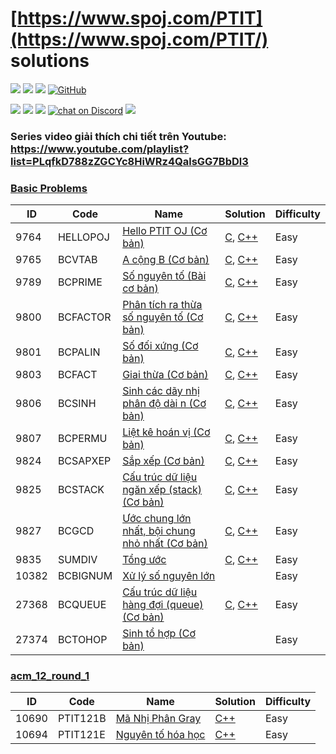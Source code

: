 [https://www.spoj.com/PTIT](https://www.spoj.com/PTIT/) solutions
========

<p align="left">
  <a href="#"><img src="https://img.shields.io/endpoint?url=https%3A%2F%2Fhits.dwyl.com%2Ftmsangdev%2Fspoj-ptit-solution.json&label=visitors&color=blue"></a>
  <a href="#"><img src="https://img.shields.io/badge/language-C%2CC++-blue"></a>
  <a href="#"><img src="https://img.shields.io/github/repo-size/tmsangdev/spoj-ptit-solutions"></a>
  <a href="https://github.com/tmsangdev/spoj-ptit-solutions/blob/main/LICENSE"><img alt="GitHub" src="https://img.shields.io/github/license/tmsangdev/spoj-ptit-solutions?label=License"></a>
</p>

<p align="left">
  <a href="https://github.com/tmsangdev"><img src="https://img.shields.io/badge/author-tmsangdev-41454A?logo=github&labelColor=grey"></a>
  <a href="https://facebook.com/tmsangdev"><img src="https://img.shields.io/badge/facebook-tmsangdev-41454A?logo=facebook&logoColor=white&labelColor=blue"></a>
  <a href="https://www.youtube.com/@tmsangdev"><img src="https://img.shields.io/badge/youtube-tmsangdev-41454A?logo=youtube&logoColor=white&labelColor=red"></a>
  <a href="https://discord.gg/ajXr5kRKkk">
        <img src="https://img.shields.io/discord/994125923819458590?logo=discord&logoColor=white&labelColor=5865F2&color=green"
            alt="chat on Discord"></a>
  <a href="https://viblo.asia/u/tmsangdev"><img src="https://img.shields.io/badge/viblo-tmsangdev-white"></a>
</p>

### Series video giải thích chi tiết trên Youtube: https://www.youtube.com/playlist?list=PLqfkD788zZGCYc8HiWRz4QalsGG7BbDl3

### [Basic Problems](https://www.spoj.com/PTIT/problems/basic/all)

| ID | Code | Name | Solution | Difficulty |
| --- | ----- | ----- | -------- | ---------- |
| 9764 | HELLOPOJ | [Hello PTIT OJ (Cơ bản)](https://www.spoj.com/PTIT/problems/HELLOPOJ) | [C](./basic-problems-using-c/HELLOPOJ.c), [C++](./basic-problems-using-cpp/HELLOPOJ.cpp) | Easy |
| 9765 | BCVTAB | [A cộng B (Cơ bản)](https://www.spoj.com/PTIT/problems/BCVTAB) | [C](./basic-problems-using-c/BCVTAB.c), [C++](./basic-problems-using-cpp/BCVTAB.cpp) | Easy |
| 9789 | BCPRIME | [Số nguyên tố (Bài cơ bản)](https://www.spoj.com/PTIT/problems/BCPRIME) | [C](./basic-problems-using-c/BCPRIME.c), [C++](./basic-problems-using-cpp/BCPRIME.cpp) | Easy |
| 9800 | BCFACTOR | [Phân tích ra thừa số nguyên tố (Cơ bản)](https://www.spoj.com/PTIT/problems/BCFACTOR) | [C](./basic-problems-using-c/BCFACTOR.c), [C++](./basic-problems-using-cpp/BCFACTOR.cpp) | Easy |
| 9801 | BCPALIN | [Số đối xứng (Cơ bản)](https://www.spoj.com/PTIT/problems/BCPALIN) | [C](./basic-problems-using-c/BCPALIN.c), [C++](./basic-problems-using-cpp/BCPALIN.cpp) | Easy |
| 9803 | BCFACT | [Giai thừa (Cơ bản)](https://www.spoj.com/PTIT/problems/BCFACT) | [C](./basic-problems-using-c/BCFACT.c), [C++](./basic-problems-using-cpp/BCFACT.cpp) | Easy |
| 9806 | BCSINH | [Sinh các dãy nhị phân độ dài n (Cơ bản)](https://www.spoj.com/PTIT/problems/BCSINH) | [C](./basic-problems-using-c/BCSINH.c), [C++](./basic-problems-using-cpp/BCSINH.cpp) | Easy |
| 9807 | BCPERMU | [Liệt kê hoán vị (Cơ bản)](https://www.spoj.com/PTIT/problems/BCPERMU) | [C](./basic-problems-using-c/BCPERMU.c), [C++](./basic-problems-using-cpp/BCPERMU.cpp) | Easy |
| 9824 | BCSAPXEP | [Sắp xếp (Cơ bản)](https://www.spoj.com/PTIT/problems/BCSAPXEP) | [C](./basic-problems-using-c/BCSAPXEP.c), [C++](./basic-problems-using-cpp/BCSAPXEP.cpp) | Easy |
| 9825 | BCSTACK | [Cấu trúc dữ liệu ngăn xếp (stack) (Cơ bản)](https://www.spoj.com/PTIT/problems/BCSTACK) | [C](./basic-problems-using-c/BCSTACK.c), [C++](./basic-problems-using-cpp/BCSTACK.cpp) | Easy |
| 9827 | BCGCD | [Ước chung lớn nhất, bội chung nhỏ nhất (Cơ bản)](https://www.spoj.com/PTIT/problems/BCGCD) | [C](./basic-problems-using-c/BCGCD.c), [C++](./basic-problems-using-cpp/BCGCD.cpp) | Easy |
| 9835 | SUMDIV | [Tổng ước](https://www.spoj.com/PTIT/problems/SUMDIV) | [C](./basic-problems-using-c/SUMDIV.c), [C++](./basic-problems-using-cpp/SUMDIV.cpp) | Easy |
| 10382 | BCBIGNUM | [Xử lý số nguyên lớn](https://www.spoj.com/PTIT/problems/BCBIGNUM) |  | Easy |
| 27368 | BCQUEUE | [Cấu trúc dữ liệu hàng đợi (queue) (Cơ bản)](https://www.spoj.com/PTIT/problems/BCQUEUE) | [C](./basic-problems-using-c/BCQUEUE.c), [C++](./basic-problems-using-cpp/BCQUEUE.cpp) | Easy |
| 27374 | BCTOHOP | [Sinh tổ hợp (Cơ bản)](https://www.spoj.com/PTIT/problems/BCTOHOP) |  | Easy |

### [acm_12_round_1](https://www.spoj.com/PTIT/problems/acm_12_round_1/)

| ID | Code | Name | Solution | Difficulty |
| --- | ----- | ----- | -------- | ---------- |
| 10690 | PTIT121B | [Mã Nhị Phân Gray](https://www.spoj.com/PTIT/problems/PTIT121B) | [C++](./basic-problems-using-cpp/PTIT121B.cpp) | Easy |
| 10694 | PTIT121E | [Nguyên tố hóa học](https://www.spoj.com/PTIT/problems/PTIT121E) | [C++](./basic-problems-using-cpp/PTIT121E.cpp) | Easy |
